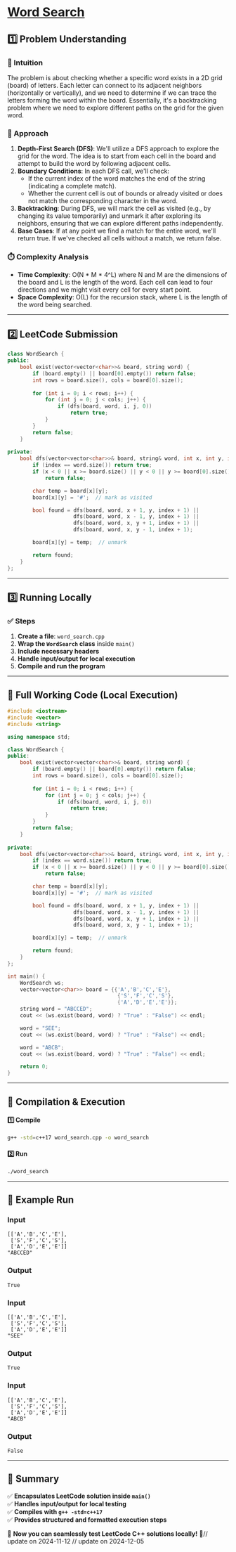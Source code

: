 # **[Word Search](https://leetcode.com/problems/word-search/description/)**  

## **1️⃣ Problem Understanding**  
### **📌 Intuition**  
The problem is about checking whether a specific word exists in a 2D grid (board) of letters. Each letter can connect to its adjacent neighbors (horizontally or vertically), and we need to determine if we can trace the letters forming the word within the board. Essentially, it's a backtracking problem where we need to explore different paths on the grid for the given word. 

### **🚀 Approach**  
1. **Depth-First Search (DFS)**: We'll utilize a DFS approach to explore the grid for the word. The idea is to start from each cell in the board and attempt to build the word by following adjacent cells.
2. **Boundary Conditions**: In each DFS call, we'll check:
   - If the current index of the word matches the end of the string (indicating a complete match).
   - Whether the current cell is out of bounds or already visited or does not match the corresponding character in the word.
3. **Backtracking**: During DFS, we will mark the cell as visited (e.g., by changing its value temporarily) and unmark it after exploring its neighbors, ensuring that we can explore different paths independently.
4. **Base Cases**: If at any point we find a match for the entire word, we'll return true. If we've checked all cells without a match, we return false.

### **⏱️ Complexity Analysis**  
- **Time Complexity**: O(N * M * 4^L) where N and M are the dimensions of the board and L is the length of the word. Each cell can lead to four directions and we might visit every cell for every start point.
- **Space Complexity**: O(L) for the recursion stack, where L is the length of the word being searched.

---  

## **2️⃣ LeetCode Submission**  
```cpp
class WordSearch {
public:
    bool exist(vector<vector<char>>& board, string word) {
        if (board.empty() || board[0].empty()) return false;
        int rows = board.size(), cols = board[0].size();
        
        for (int i = 0; i < rows; i++) {
            for (int j = 0; j < cols; j++) {
                if (dfs(board, word, i, j, 0))
                    return true;
            }
        }
        return false;
    }
    
private:
    bool dfs(vector<vector<char>>& board, string& word, int x, int y, int index) {
        if (index == word.size()) return true;
        if (x < 0 || x >= board.size() || y < 0 || y >= board[0].size() || board[x][y] != word[index])
            return false;

        char temp = board[x][y];
        board[x][y] = '#';  // mark as visited

        bool found = dfs(board, word, x + 1, y, index + 1) ||
                     dfs(board, word, x - 1, y, index + 1) ||
                     dfs(board, word, x, y + 1, index + 1) ||
                     dfs(board, word, x, y - 1, index + 1);

        board[x][y] = temp;  // unmark

        return found;
    }
};
```  

---  

## **3️⃣ Running Locally**  
### **✅ Steps**  
1. **Create a file**: `word_search.cpp`  
2. **Wrap the `WordSearch` class** inside `main()`  
3. **Include necessary headers**  
4. **Handle input/output for local execution**  
5. **Compile and run the program**  

---  

## **📝 Full Working Code (Local Execution)**  
```cpp
#include <iostream>
#include <vector>
#include <string>

using namespace std;

class WordSearch {
public:
    bool exist(vector<vector<char>>& board, string word) {
        if (board.empty() || board[0].empty()) return false;
        int rows = board.size(), cols = board[0].size();
        
        for (int i = 0; i < rows; i++) {
            for (int j = 0; j < cols; j++) {
                if (dfs(board, word, i, j, 0))
                    return true;
            }
        }
        return false;
    }
    
private:
    bool dfs(vector<vector<char>>& board, string& word, int x, int y, int index) {
        if (index == word.size()) return true;
        if (x < 0 || x >= board.size() || y < 0 || y >= board[0].size() || board[x][y] != word[index])
            return false;

        char temp = board[x][y];
        board[x][y] = '#';  // mark as visited

        bool found = dfs(board, word, x + 1, y, index + 1) ||
                     dfs(board, word, x - 1, y, index + 1) ||
                     dfs(board, word, x, y + 1, index + 1) ||
                     dfs(board, word, x, y - 1, index + 1);

        board[x][y] = temp;  // unmark

        return found;
    }
};

int main() {
    WordSearch ws;
    vector<vector<char>> board = {{'A','B','C','E'},
                                   {'S','F','C','S'},
                                   {'A','D','E','E'}};
    string word = "ABCCED";
    cout << (ws.exist(board, word) ? "True" : "False") << endl;

    word = "SEE";
    cout << (ws.exist(board, word) ? "True" : "False") << endl;

    word = "ABCB";
    cout << (ws.exist(board, word) ? "True" : "False") << endl;

    return 0;
}
```  

---  

## **🔧 Compilation & Execution**  
#### **1️⃣ Compile**  
```bash
g++ -std=c++17 word_search.cpp -o word_search
```  

#### **2️⃣ Run**  
```bash
./word_search
```  

---  

## **🎯 Example Run**  
### **Input**  
```
[['A','B','C','E'],
 ['S','F','C','S'],
 ['A','D','E','E']]
"ABCCED"
```  
### **Output**  
```
True
```  

### **Input**  
```
[['A','B','C','E'],
 ['S','F','C','S'],
 ['A','D','E','E']]
"SEE"
```  
### **Output**  
```
True
```  

### **Input**  
```
[['A','B','C','E'],
 ['S','F','C','S'],
 ['A','D','E','E']]
"ABCB"
```  
### **Output**  
```
False
```  

---  

## **📌 Summary**  
✅ **Encapsulates LeetCode solution inside `main()`**  
✅ **Handles input/output for local testing**  
✅ **Compiles with `g++ -std=c++17`**  
✅ **Provides structured and formatted execution steps**  

🚀 **Now you can seamlessly test LeetCode C++ solutions locally!** 🚀// update on 2024-11-12
// update on 2024-12-05
